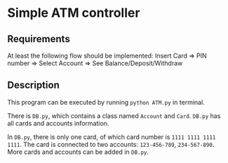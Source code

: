 # Simple ATM controller
## Requirements
At least the following flow should be implemented:
Insert Card => PIN number => Select Account => See Balance/Deposit/Withdraw
## Description
This program can be executed by running `python ATM.py` in terminal.

There is `DB.py`, which contains a class named `Account` and `Card`. `DB.py` has all cards and accounts information. 

In `DB.py`, there is only one card, of which card number is `1111 1111 1111 1111`.
The card is connected to two accounts: `123-456-789`, `234-567-890`.
More cards and accounts can be added in `DB.py`.
